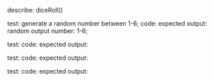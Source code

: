 describe: diceRoll()

test: generate a random number between 1-6;
code: 
expected output: random output number: 1-6;

test:
code:
expected output:

test:
code:
expected output:

test:
code:
expected output: